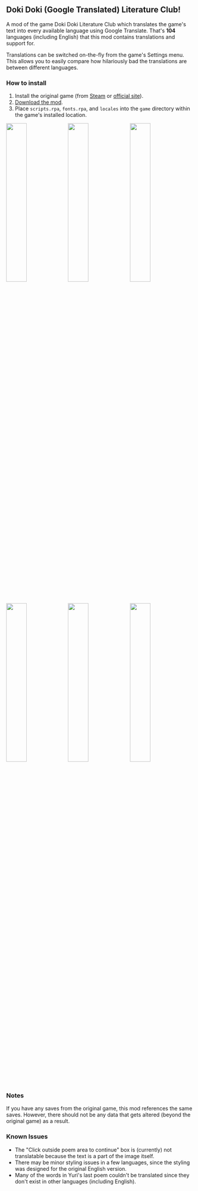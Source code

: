 ## Doki Doki (Google Translated) Literature Club!

A mod of the game Doki Doki Literature Club which translates the game's text into every available language using Google Translate. That's **104** languages (including English) that this mod contains translations and support for.

Translations can be switched on-the-fly from the game's Settings menu. This allows you to easily compare how hilariously bad the translations are between different languages.

### How to install
1. Install the original game (from [Steam](http://store.steampowered.com/app/698780/Doki_Doki_Literature_Club) or [official site](https://ddlc.moe)).
2. [Download the mod](https://s3-us-west-2.amazonaws.com/ddlc/downloads/DDGTLC_v0.0.1.zip).
2. Place `scripts.rpa`, `fonts.rpa`, and `locales` into the `game` directory within the game's installed location.

<a href="https://s3-us-west-2.amazonaws.com/ddlc/pics/1.png"><img src="https://s3-us-west-2.amazonaws.com/ddlc/pics/1thumb.jpg" width="33%"/></a><a href="https://s3-us-west-2.amazonaws.com/ddlc/pics/2.png"><img src="https://s3-us-west-2.amazonaws.com/ddlc/pics/2thumb.jpg" width="33%"/></a><a href="https://s3-us-west-2.amazonaws.com/ddlc/pics/3.png"><img src="https://s3-us-west-2.amazonaws.com/ddlc/pics/3thumb.jpg" width="33%"/></a>
<a href="https://s3-us-west-2.amazonaws.com/ddlc/pics/4.png"><img src="https://s3-us-west-2.amazonaws.com/ddlc/pics/4thumb.jpg" width="33%" /></a><a href="https://s3-us-west-2.amazonaws.com/ddlc/pics/5.png"><img src="https://s3-us-west-2.amazonaws.com/ddlc/pics/5thumb.jpg" width="33%" /></a><a href="https://s3-us-west-2.amazonaws.com/ddlc/pics/6.png"><img src="https://s3-us-west-2.amazonaws.com/ddlc/pics/6thumb.jpg" width="33%" /></a>

### Notes
If you have any saves from the original game, this mod references the same saves. However, there should not be any data that gets altered (beyond the original game) as a result.

### Known Issues
* The "Click outside poem area to continue" box is (currently) not translatable because the text is a part of the image itself.
* There may be minor styling issues in a few languages, since the styling was designed for the original English version.
* Many of the words in Yuri's last poem couldn't be translated since they don't exist in other languages (including English).
